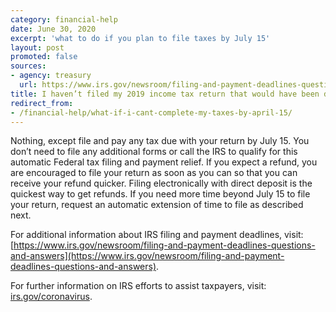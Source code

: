 ```yaml
---
category: financial-help
date: June 30, 2020
excerpt: 'what to do if you plan to file taxes by July 15'
layout: post
promoted: false
sources:
- agency: treasury
  url: https://www.irs.gov/newsroom/filing-and-payment-deadlines-questions-and-answers
title: I haven’t filed my 2019 income tax return that would have been due on April 15 yet, but I expect to file it by July 15. What do I need to do?
redirect_from: 
- /financial-help/what-if-i-cant-complete-my-taxes-by-april-15/
---
```


Nothing, except file and pay any tax due with your return by July 15. You don’t need to file any additional forms or call the IRS to qualify for this automatic Federal tax filing and payment relief. If you expect a refund, you are encouraged to file your return as soon as you can so that you can receive your refund quicker. Filing electronically with direct deposit is the quickest way to get refunds. If you need more time beyond July 15 to file your return, request an automatic extension of time to file as described next.

For additional information about IRS filing and payment deadlines, visit: [https://www.irs.gov/newsroom/filing-and-payment-deadlines-questions-and-answers](https://www.irs.gov/newsroom/filing-and-payment-deadlines-questions-and-answers). 

For further information on IRS efforts to assist taxpayers, visit: [irs.gov/coronavirus](irs.gov/coronavirus). 


